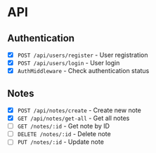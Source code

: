 # API

## Authentication

- [x] `POST /api/users/register` - User registration
- [x] `POST /api/users/login` - User login
- [x] `AuthMiddleware` - Check authentication status

## Notes

- [x] `POST /api/notes/create` - Create new note
- [x] `GET /api/notes/get-all` - Get all notes
- [ ] `GET /notes/:id` - Get note by ID
- [ ] `DELETE /notes/:id` - Delete note
- [ ] `PUT /notes/:id` - Update note
